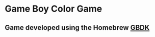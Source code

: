# Game Boy Color Game

## Game developed using the Homebrew [GBDK](https://github.com/gbdk-2020/gbdk-2020)
